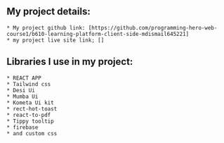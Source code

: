 ## My project details:
    * My project github link: [https://github.com/programming-hero-web-course1/b610-learning-platform-client-side-mdismail645221]
    * my project live site link; []
## Libraries I use in my project:
    * REACT APP
    * Tailwind css
    * Desi Ui
    * Mumba Ui
    * Kometa Ui kit
    * rect-hot-toast
    * react-to-pdf
    * Tippy tooltip
    * firebase
    * and custom css
    
